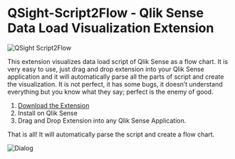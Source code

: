 # QSight-Script2Flow - Qlik Sense Data Load Visualization Extension

![QSight Script2Flow](https://raw.githubusercontent.com/mydgd/QSight-Script2Flow/master/QSight%20Scrit2Flow.png)

This extension visualizes data load script of Qlik Sense as a flow chart. 
It is very easy to use, just drag and drop extension into your Qlik Sense application and it will automatically parse all the parts of script and create the visualization. It is not perfect, it has some bugs, it doesn’t understand everything but you know what they say; perfect is the enemy of good. 

1. [Download the Extension](https://github.com/mydgd/QSight-Script2Flow/raw/master/QSightScript2Flow.zip)
2. Install on Qlik Sense
3. Drag and Drop Extension into any Qlik Sense Application.

That is all! It will automatically parse the script and create a flow chart.

![Dialog](https://raw.githubusercontent.com/mydgd/QSight-Script2Flow/master/QSight%20Script2FLow%20Dialog.png)
